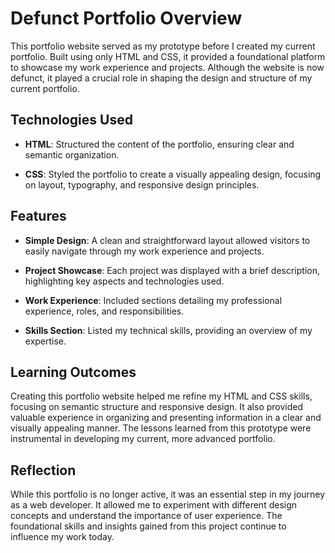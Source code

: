 # Defunct Portfolio Overview

This portfolio website served as my prototype before I created my current portfolio. Built using only HTML and CSS, it provided a foundational platform to showcase my work experience and projects. Although the website is now defunct, it played a crucial role in shaping the design and structure of my current portfolio.

## Technologies Used

- **HTML**: Structured the content of the portfolio, ensuring clear and semantic organization.
  
- **CSS**: Styled the portfolio to create a visually appealing design, focusing on layout, typography, and responsive design principles.

## Features

- **Simple Design**: A clean and straightforward layout allowed visitors to easily navigate through my work experience and projects.
  
- **Project Showcase**: Each project was displayed with a brief description, highlighting key aspects and technologies used.
  
- **Work Experience**: Included sections detailing my professional experience, roles, and responsibilities.
  
- **Skills Section**: Listed my technical skills, providing an overview of my expertise.

## Learning Outcomes

Creating this portfolio website helped me refine my HTML and CSS skills, focusing on semantic structure and responsive design. It also provided valuable experience in organizing and presenting information in a clear and visually appealing manner. The lessons learned from this prototype were instrumental in developing my current, more advanced portfolio.

## Reflection

While this portfolio is no longer active, it was an essential step in my journey as a web developer. It allowed me to experiment with different design concepts and understand the importance of user experience. The foundational skills and insights gained from this project continue to influence my work today.
